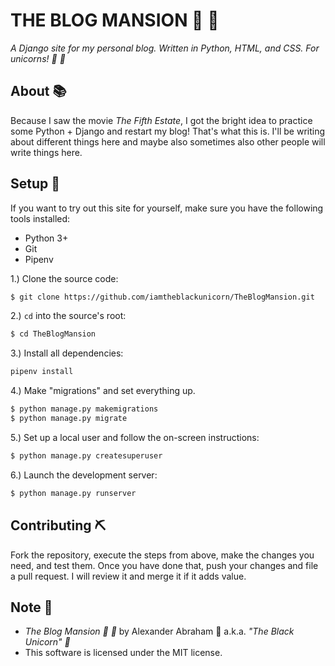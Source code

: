 # THE BLOG MANSION :unicorn: :black_heart:

*A Django site for my personal blog. Written in Python, HTML, and CSS. For unicorns! :unicorn: :black_heart:*

## About :books:

Because I saw the movie *The Fifth Estate*, I got the bright idea to practice some Python + Django and restart my blog! 
That's what this is. I'll be writing about different things here and maybe also sometimes also other people will write things here.

## Setup :hammer:

If you want to try out this site for yourself, make sure you have the following tools installed:

- Python 3+
- Git
- Pipenv

1.) Clone the source code:
```bash
$ git clone https://github.com/iamtheblackunicorn/TheBlogMansion.git
```
2.) `cd` into the source's root:
```bash
$ cd TheBlogMansion
```
3.) Install all dependencies:
```bash
pipenv install
```
4.) Make "migrations" and set everything up.
```bash
$ python manage.py makemigrations
$ python manage.py migrate
```
5.) Set up a local user and follow the on-screen instructions:
```bash
$ python manage.py createsuperuser
```
6.) Launch the development server:
```bash
$ python manage.py runserver
```

## Contributing :pick:
Fork the repository, execute the steps from above, make the changes you need, and test them.
Once you have done that, push your changes and file a pull request. I will review it and merge it if it adds value.

## Note :scroll:

- *The Blog Mansion :unicorn: :black_heart:* by Alexander Abraham :black_heart: a.k.a. *"The Black Unicorn" :unicorn:*
- This software is licensed under the MIT license.

